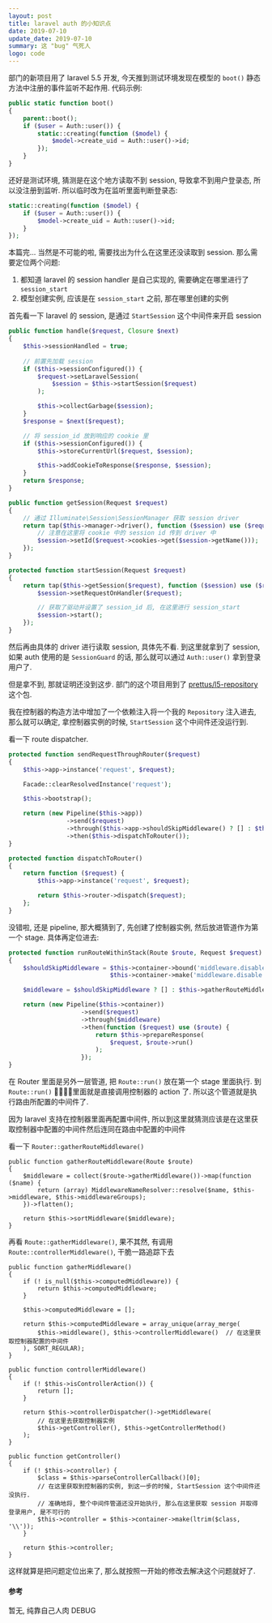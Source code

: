 ```yaml
---
layout: post
title: laravel auth 的小知识点
date: 2019-07-10
update_date: 2019-07-10
summary: 这 "bug" 气死人
logo: code
---
```


部门的新项目用了 laravel 5.5 开发, 今天推到测试环境发现在模型的 `boot()` 静态方法中注册的事件监听不起作用. 代码示例:

```php
public static function boot()
{
    parent::boot();
    if ($user = Auth::user()) {
        static::creating(function ($model) {
            $model->create_uid = Auth::user()->id;
        });
    }
}
```

还好是测试环境, 猜测是在这个地方读取不到 session, 导致拿不到用户登录态, 所以没注册到监听. 所以临时改为在监听里面判断登录态:

```php
static::creating(function ($model) {
    if ($user = Auth::user()) {
        $model->create_uid = Auth::user()->id;
    }
});
```

本篇完... 当然是不可能的啦, 需要找出为什么在这里还没读取到 session. 那么需要定位两个问题:

1. 都知道 laravel 的 session handler 是自己实现的, 需要确定在哪里进行了 `session_start`
2. 模型创建实例, 应该是在 `session_start` 之前, 那在哪里创建的实例

首先看一下 laravel 的 session, 是通过 `StartSession` 这个中间件来开启 session

```php
public function handle($request, Closure $next)
{
    $this->sessionHandled = true;
    
    // 前置先加载 session
    if ($this->sessionConfigured()) {
        $request->setLaravelSession(
            $session = $this->startSession($request)
        );

        $this->collectGarbage($session);
    }
    $response = $next($request);

    // 将 session_id 放到响应的 cookie 里 
    if ($this->sessionConfigured()) {
        $this->storeCurrentUrl($request, $session);

        $this->addCookieToResponse($response, $session);
    }
    return $response;
}

public function getSession(Request $request)
{
    // 通过 Illuminate\Session\SessionManager 获取 session driver
    return tap($this->manager->driver(), function ($session) use ($request) {
        // 注意在这里将 cookie 中的 session id 传到 driver 中
        $session->setId($request->cookies->get($session->getName()));
    });
}

protected function startSession(Request $request)
{
    return tap($this->getSession($request), function ($session) use ($request) {
        $session->setRequestOnHandler($request);

        // 获取了驱动并设置了 session_id 后, 在这里进行 session_start
        $session->start();
    });
}
```

然后再由具体的 driver 进行读取 session, 具体先不看. 到这里就拿到了 session, 
如果 auth 使用的是 `SessionGuard` 的话, 那么就可以通过 `Auth::user()` 拿到登录用户了. 

但是拿不到, 那就证明还没到这步. 部门的这个项目用到了 [prettus/l5-repository](https://github.com/andersao/l5-repository) 这个包.

我在控制器的构造方法中增加了一个依赖注入将一个我的 `Repository` 注入进去, 那么就可以确定, 拿控制器实例的时候, `StartSession` 这个中间件还没运行到.

看一下 route dispatcher.

```php
protected function sendRequestThroughRouter($request)
{
    $this->app->instance('request', $request);

    Facade::clearResolvedInstance('request');

    $this->bootstrap();

    return (new Pipeline($this->app))
                ->send($request)
                ->through($this->app->shouldSkipMiddleware() ? [] : $this->middleware)
                ->then($this->dispatchToRouter());
}

protected function dispatchToRouter()
{
    return function ($request) {
        $this->app->instance('request', $request);

        return $this->router->dispatch($request);
    };
}
```

没错啦, 还是 pipeline, 那大概猜到了, 先创建了控制器实例, 然后放进管道作为第一个 stage. 具体再定位进去:

```php
protected function runRouteWithinStack(Route $route, Request $request)
{
    $shouldSkipMiddleware = $this->container->bound('middleware.disable') &&
                            $this->container->make('middleware.disable') === true;

    $middleware = $shouldSkipMiddleware ? [] : $this->gatherRouteMiddleware($route);

    return (new Pipeline($this->container))
                    ->send($request)
                    ->through($middleware)
                    ->then(function ($request) use ($route) {
                        return $this->prepareResponse(
                            $request, $route->run()
                        );
                    });
}
```

在 Router 里面是另外一层管道, 把 `Route::run()` 放在第一个 stage 里面执行. 到 `Route::run()` 里面就是直接调用控制器的 action 了. 所以这个管道就是执行路由所配置的中间件了.

因为 laravel 支持在控制器里面再配置中间件, 所以到这里就猜测应该是在这里获取控制器中配置的中间件然后连同在路由中配置的中间件

看一下 `Router::gatherRouteMiddleware()`

```
public function gatherRouteMiddleware(Route $route)
{
    $middleware = collect($route->gatherMiddleware())->map(function ($name) {
        return (array) MiddlewareNameResolver::resolve($name, $this->middleware, $this->middlewareGroups);
    })->flatten();

    return $this->sortMiddleware($middleware);
}
```

再看 `Route::gatherMiddleware()`, 果不其然, 有调用 `Route::controllerMiddleware()`, 干脆一路追踪下去

```
public function gatherMiddleware()
{
    if (! is_null($this->computedMiddleware)) {
        return $this->computedMiddleware;
    }

    $this->computedMiddleware = [];

    return $this->computedMiddleware = array_unique(array_merge(
        $this->middleware(), $this->controllerMiddleware()  // 在这里获取控制器配置的中间件
    ), SORT_REGULAR);
}

public function controllerMiddleware()
{
    if (! $this->isControllerAction()) {
        return [];
    }

    return $this->controllerDispatcher()->getMiddleware(
        // 在这里去获取控制器实例
        $this->getController(), $this->getControllerMethod()
    );
}

public function getController()
{
    if (! $this->controller) {
        $class = $this->parseControllerCallback()[0];
        // 在这里获取到控制器的实例, 到这一步的时候, StartSession 这个中间件还没执行.
        // 准确地将, 整个中间件管道还没开始执行, 那么在这里获取 session 并取得登录用户, 是不可行的
        $this->controller = $this->container->make(ltrim($class, '\\'));
    }

    return $this->controller;
}
```

这样就算是把问题定位出来了, 那么就按照一开始的修改去解决这个问题就好了. 

#### 参考

暂无, 纯靠自己人肉 DEBUG

